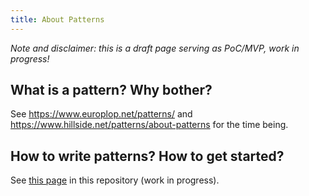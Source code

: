 ```yaml
---
title: About Patterns 
---
```


*Note and disclaimer: this is a draft page serving as PoC/MVP, work in progress!*

<!-- pattern DoD: mined not invented; rule of three; review -->

## What is a pattern? Why bother? 

See <https://www.europlop.net/patterns/> and <https://www.hillside.net/patterns/about-patterns> for the time being.

## How to write patterns? How to get started? 

See [this page](./writing/authoring.md) in this repository (work in progress). 

<!-- no effect: -->
<style>
  .footer {
    display: none;
  }
</style>